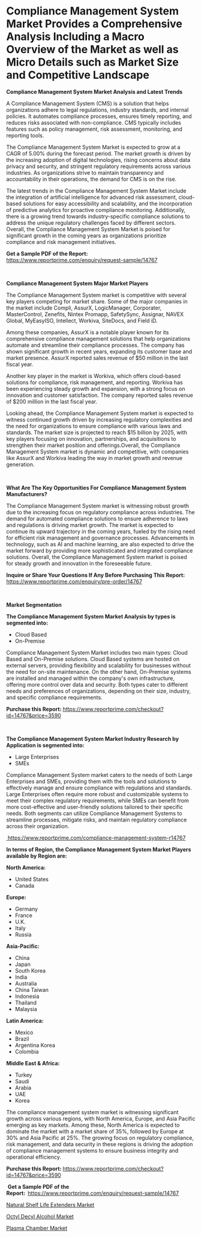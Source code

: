 <p><h1>Compliance Management System Market Provides a Comprehensive Analysis Including a Macro Overview of the Market as well as Micro Details such as Market Size and Competitive Landscape</h1></p><p><strong>Compliance Management System Market Analysis and Latest Trends</strong></p>
<p><p>A Compliance Management System (CMS) is a solution that helps organizations adhere to legal regulations, industry standards, and internal policies. It automates compliance processes, ensures timely reporting, and reduces risks associated with non-compliance. CMS typically includes features such as policy management, risk assessment, monitoring, and reporting tools.</p><p>The Compliance Management System Market is expected to grow at a CAGR of 5.00% during the forecast period. The market growth is driven by the increasing adoption of digital technologies, rising concerns about data privacy and security, and stringent regulatory requirements across various industries. As organizations strive to maintain transparency and accountability in their operations, the demand for CMS is on the rise.</p><p>The latest trends in the Compliance Management System Market include the integration of artificial intelligence for advanced risk assessment, cloud-based solutions for easy accessibility and scalability, and the incorporation of predictive analytics for proactive compliance monitoring. Additionally, there is a growing trend towards industry-specific compliance solutions to address the unique regulatory challenges faced by different sectors. Overall, the Compliance Management System Market is poised for significant growth in the coming years as organizations prioritize compliance and risk management initiatives.</p></p>
<p><strong>Get a Sample PDF of the Report:&nbsp;</strong> <a href="https://www.reportprime.com/enquiry/request-sample/14767">https://www.reportprime.com/enquiry/request-sample/14767</a></p>
<p>&nbsp;</p>
<p><strong>Compliance Management System Major Market Players</strong></p>
<p><p>The Compliance Management System market is competitive with several key players competing for market share. Some of the major companies in the market include Compli, AssurX, LogicManager, Corporater, MasterControl, Zenefits, Nintex Promapp, SafetySync, Assignar, NAVEX Global, MyEasyISO, Intellect, Workiva, SiteDocs, and Field iD.</p><p>Among these companies, AssurX is a notable player known for its comprehensive compliance management solutions that help organizations automate and streamline their compliance processes. The company has shown significant growth in recent years, expanding its customer base and market presence. AssurX reported sales revenue of $50 million in the last fiscal year.</p><p>Another key player in the market is Workiva, which offers cloud-based solutions for compliance, risk management, and reporting. Workiva has been experiencing steady growth and expansion, with a strong focus on innovation and customer satisfaction. The company reported sales revenue of $200 million in the last fiscal year.</p><p>Looking ahead, the Compliance Management System market is expected to witness continued growth driven by increasing regulatory complexities and the need for organizations to ensure compliance with various laws and standards. The market size is projected to reach $15 billion by 2025, with key players focusing on innovation, partnerships, and acquisitions to strengthen their market position and offerings.Overall, the Compliance Management System market is dynamic and competitive, with companies like AssurX and Workiva leading the way in market growth and revenue generation.</p></p>
<p>&nbsp;</p>
<p><strong>What Are The Key Opportunities For Compliance Management System Manufacturers?</strong></p>
<p><p>The Compliance Management System market is witnessing robust growth due to the increasing focus on regulatory compliance across industries. The demand for automated compliance solutions to ensure adherence to laws and regulations is driving market growth. The market is expected to continue its upward trajectory in the coming years, fueled by the rising need for efficient risk management and governance processes. Advancements in technology, such as AI and machine learning, are also expected to drive the market forward by providing more sophisticated and integrated compliance solutions. Overall, the Compliance Management System market is poised for steady growth and innovation in the foreseeable future.</p></p>
<p><strong>Inquire or Share Your Questions If Any Before Purchasing This Report:</strong> <a href="https://www.reportprime.com/enquiry/pre-order/14767">https://www.reportprime.com/enquiry/pre-order/14767</a></p>
<p>&nbsp;</p>
<p><strong>Market Segmentation</strong></p>
<p><strong>The Compliance Management System Market Analysis by types is segmented into:</strong></p>
<p><ul><li>Cloud Based</li><li>On-Premise</li></ul></p>
<p><p>Compliance Management System Market includes two main types: Cloud Based and On-Premise solutions. Cloud Based systems are hosted on external servers, providing flexibility and scalability for businesses without the need for on-site maintenance. On the other hand, On-Premise systems are installed and managed within the company's own infrastructure, offering more control over data and security. Both types cater to different needs and preferences of organizations, depending on their size, industry, and specific compliance requirements.</p></p>
<p><strong>Purchase this Report:&nbsp;</strong><a href="https://www.reportprime.com/checkout?id=14767&price=3590">https://www.reportprime.com/checkout?id=14767&price=3590</a></p>
<p>&nbsp;</p>
<p><strong>The Compliance Management System Market Industry Research by Application is segmented into:</strong></p>
<p><ul><li>Large Enterprises</li><li>SMEs</li></ul></p>
<p><p>Compliance Management System market caters to the needs of both Large Enterprises and SMEs, providing them with the tools and solutions to effectively manage and ensure compliance with regulations and standards. Large Enterprises often require more robust and customizable systems to meet their complex regulatory requirements, while SMEs can benefit from more cost-effective and user-friendly solutions tailored to their specific needs. Both segments can utilize Compliance Management Systems to streamline processes, mitigate risks, and maintain regulatory compliance across their organization.</p></p>
<p><a href="https://www.reportprime.com/compliance-management-system-r14767">&nbsp;https://www.reportprime.com/compliance-management-system-r14767</a></p>
<p><strong>In terms of Region, the Compliance Management System Market Players available by Region are:</strong></p>
<p>
    <p> <strong> North America: </strong>
        <ul>
            <li>United States</li>
            <li>Canada</li>
        </ul>
        </p> 
    <p> <strong> Europe: </strong>
        <ul>
            <li>Germany</li>
            <li>France</li>
            <li>U.K.</li>
            <li>Italy</li>
            <li>Russia</li>
        </ul>
        </p> 
    <p> <strong> Asia-Pacific: </strong>
        <ul>
            <li>China</li>
            <li>Japan</li>
            <li>South Korea</li>
            <li>India</li>
            <li>Australia</li>
            <li>China Taiwan</li>
            <li>Indonesia</li>
            <li>Thailand</li>
            <li>Malaysia</li>
        </ul>
        </p> 
    <p> <strong> Latin America: </strong>
        <ul>
            <li>Mexico</li>
            <li>Brazil</li>
            <li>Argentina Korea</li>
            <li>Colombia</li>
        </ul>
        </p> 
    <p> <strong> Middle East & Africa: </strong>
        <ul>
            <li>Turkey</li>
            <li>Saudi</li>
            <li>Arabia</li>
            <li>UAE</li>
            <li>Korea</li>
        </ul>
    </p>
    </p>
<p><p>The compliance management system market is witnessing significant growth across various regions, with North America, Europe, and Asia Pacific emerging as key markets. Among these, North America is expected to dominate the market with a market share of 35%, followed by Europe at 30% and Asia Pacific at 25%. The growing focus on regulatory compliance, risk management, and data security in these regions is driving the adoption of compliance management systems to ensure business integrity and operational efficiency.</p></p>
<p><strong>Purchase this Report: </strong><a href="https://www.reportprime.com/checkout?id=14767&price=3590">https://www.reportprime.com/checkout?id=14767&price=3590</a></p>
<p>&nbsp;<strong>Get a Sample PDF of the Report:&nbsp;&nbsp;</strong><a href="https://www.reportprime.com/enquiry/request-sample/14767">https://www.reportprime.com/enquiry/request-sample/14767</a></p>
<p><strong></strong></p>
<p><p><a href="https://www.linkedin.com/pulse/natural-shelf-life-extenders-market-size-share-amp-trends-analysis-qmksc?trackingId=B4TpP%2Brtvvi3QKna9qgRAw%3D%3D">Natural Shelf Life Extenders Market</a></p><p><a href="https://www.linkedin.com/pulse/octyl-decyl-alcohol-market-research-report-unlocks-analysis-financial-nl9zc?trackingId=zdhlfFg%2B%2BOGscwH7BECjrA%3D%3D">Octyl Decyl Alcohol Market</a></p><p><a href="https://www.linkedin.com/pulse/plasma-chamber-market-share-amp-new-trends-analysis-report-fgmve?trackingId=68kZJh82mP2PBzZuo%2Bf%2B3A%3D%3D">Plasma Chamber Market</a></p></p>